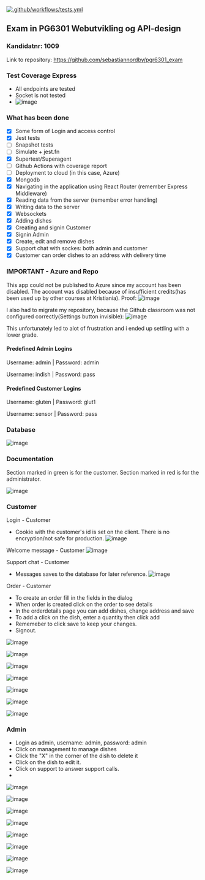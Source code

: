 [![.github/workflows/tests.yml](https://github.com/sebastiannordby/pgr6301_exam/actions/workflows/tests.yml/badge.svg)](https://github.com/sebastiannordby/pgr6301_exam/actions/workflows/tests.yml)

## Exam in PG6301 Webutvikling og API-design
### Kandidatnr: 1009

Link to repository: https://github.com/sebastiannordby/pgr6301_exam

### Test Coverage Express
- All endpoints are tested
- Socket is not tested
- ![image](https://user-images.githubusercontent.com/24465003/203352704-38b09525-e530-41f0-83cb-192f3c26a9a3.png)

### What has been done
*[X] Some form of Login and access control
* [X] Jest tests
 * [ ] Snapshot tests
 * [ ] Simulate + jest.fn
 * [X] Supertest/Superagent
* [ ] Github Actions with coverage report
* [ ] Deployment to cloud (in this case, Azure)
* [X] Mongodb
* [X] Navigating in the application using React Router (remember Express Middleware)
* [X] Reading data from the server (remember error handling)
* [X] Writing data to the server
* [X] Websockets
* [X] Adding dishes
* [X] Creating and signin Customer
* [X] Signin Admin
* [X] Create, edit and remove dishes
* [X] Support chat with sockes: both admin and customer
* [X] Customer can order dishes to an address with delivery time

### IMPORTANT - Azure and Repo 
This app could not be published to Azure since my account has been disabled.
The account was disabled because of insufficient credits(has been used up by other courses at Kristiania). Proof:
![image](https://user-images.githubusercontent.com/24465003/203160263-984c532d-59b4-4276-ab56-f67ec4cd3234.png)

I also had to migrate my repository, because the Github classroom was not configured correctly(Settings button invisible):
![image](https://user-images.githubusercontent.com/24465003/203274089-f98ef49f-d368-424b-bd6e-0089686b8099.png)

This unfortunately led to alot of frustration and i ended up settling with a lower grade.



#### Predefined Admin Logins

Username: admin | Password: admin

Username: indish | Password: pass

#### Predefined Customer Logins

Username: gluten | Password: glut1

Username: sensor | Password: pass



### Database
![image](https://user-images.githubusercontent.com/24465003/203358566-3ab8fdee-8a16-4d66-bc27-e778ebf81773.png)


### Documentation
Section marked in green is for the customer.
Section marked in red is for the administrator.

![image](https://user-images.githubusercontent.com/24465003/203337828-24114dc1-9c3a-46d5-a18f-54a782202896.png)

### Customer

Login - Customer
- Cookie with the customer's id is set on the client. There is no encryption/not safe for production.
![image](https://user-images.githubusercontent.com/24465003/203337949-d2be04da-b75f-4543-acdf-11bc5851af9b.png)

Welcome message - Customer
![image](https://user-images.githubusercontent.com/24465003/203338062-ece73811-04d0-493e-a5b6-ccdb3e4b20d0.png)

Support chat - Customer
- Messages saves to the database for later reference.
![image](https://user-images.githubusercontent.com/24465003/203338181-16675558-b8d7-455b-aa31-d45946fa7c57.png)

Order - Customer
- To create an order fill in the fields in the dialog
- When order is created click on the order to see details
- In the orderdetails page you can add dishes, change address and save
- To add a click on the dish, enter a quantity then click add
- Rememeber to click save to keep your changes.
- Signout.

![image](https://user-images.githubusercontent.com/24465003/203338456-e645b719-20c5-4648-a041-e22c336511da.png)

![image](https://user-images.githubusercontent.com/24465003/203338584-66325c95-9ea2-432f-b30a-8779839756bc.png)

![image](https://user-images.githubusercontent.com/24465003/203338663-4ce1b84c-7b60-4f93-8869-00a1868e412d.png)

![image](https://user-images.githubusercontent.com/24465003/203338879-47b9eb98-d6bb-4ca1-9062-96d19d674236.png)

![image](https://user-images.githubusercontent.com/24465003/203338968-b521a439-d292-4ca4-b4c8-a87813eb71b9.png)

![image](https://user-images.githubusercontent.com/24465003/203339164-e6d2ea00-1dd8-45a2-bad8-5fdf9d9c5796.png)

![image](https://user-images.githubusercontent.com/24465003/203339637-b2e50080-41e9-46b2-a5c7-706a1579192b.png)

### Admin
- Login as admin, username: admin, password: admin
- Click on management to manage dishes
- Click the "X" in the corner of the dish to delete it
- Click on the dish to edit it.
- Click on support to answer support calls.
- 
![image](https://user-images.githubusercontent.com/24465003/203339878-871f518c-f400-4dcd-8eb8-ca25a11042bb.png)

![image](https://user-images.githubusercontent.com/24465003/203340036-bcda0824-c198-4f72-85f2-4f5b3353ba87.png)

![image](https://user-images.githubusercontent.com/24465003/203340261-ae58e2de-8c9f-4f40-8e1b-d950d7dfb6d5.png)

![image](https://user-images.githubusercontent.com/24465003/203340292-01afcae8-1439-4131-8324-6a33245e824d.png)

![image](https://user-images.githubusercontent.com/24465003/203340423-d9f4a9bb-6722-4daf-b56f-f1ffd9cc4371.png)

![image](https://user-images.githubusercontent.com/24465003/203340510-dc450504-f4c0-4f79-b107-8e612677d9d8.png)

![image](https://user-images.githubusercontent.com/24465003/203340652-5b4303c7-0860-4c1b-bb89-cbb181815c48.png)

![image](https://user-images.githubusercontent.com/24465003/203340722-1501e26f-e962-4604-9050-ccc095f03319.png)

